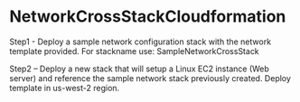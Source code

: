 # NetworkCrossStackCloudformation
Step1 - Deploy a sample network configuration stack with the network template provided. For stackname use: SampleNetworkCrossStack

Step2 – Deploy a new stack that will setup a Linux EC2 instance (Web server) and reference the sample network stack previously created. Deploy template in us-west-2 region.
